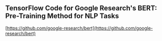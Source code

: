 ## TensorFlow Code for Google Research's BERT: Pre-Training Method for NLP Tasks
  
  [https://github.com/google-research/bert](https://github.com/google-research/bert)